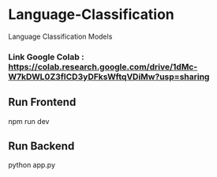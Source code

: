 # Language-Classification
Language Classification Models
### Link Google Colab : https://colab.research.google.com/drive/1dMc-W7kDWL0Z3flCD3yDFksWftqVDiMw?usp=sharing

## Run Frontend
npm run dev

## Run Backend
python app.py
